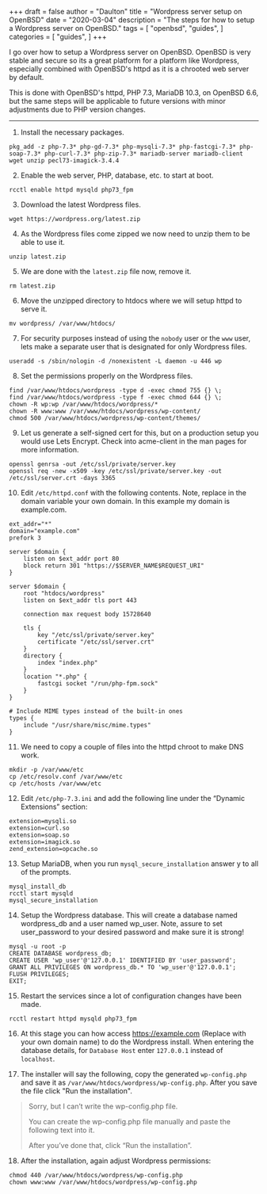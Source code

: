 +++
draft = false
author = "Daulton"
title = "Wordpress server setup on OpenBSD"
date = "2020-03-04"
description = "The steps for how to setup a Wordpress server on OpenBSD."
tags = [
    "openbsd",
    "guides",
]
categories = [
    "guides",
]
+++

I go over how to setup a Wordpress server on OpenBSD. OpenBSD is very stable and secure so its a great platform for a platform like Wordpress, especially combined with OpenBSD's httpd as it is a chrooted web server by default.

<!--more-->

This is done with OpenBSD's httpd, PHP 7.3, MariaDB 10.3, on OpenBSD 6.6, but the same steps will be applicable to future versions with minor adjustments due to PHP version changes.

---

1. Install the necessary packages.

```
pkg_add -z php-7.3* php-gd-7.3* php-mysqli-7.3* php-fastcgi-7.3* php-soap-7.3* php-curl-7.3* php-zip-7.3* mariadb-server mariadb-client wget unzip pecl73-imagick-3.4.4
```

2. Enable the web server, PHP, database, etc. to start at boot.

```
rcctl enable httpd mysqld php73_fpm
```

3. Download the latest Wordpress files.

```
wget https://wordpress.org/latest.zip
```

4. As the Wordpress files come zipped we now need to unzip them to be able to use it.

```
unzip latest.zip
```

5. We are done with the `latest.zip` file now, remove it.

```
rm latest.zip
```

6. Move the unzipped directory to htdocs where we will setup httpd to serve it.

```
mv wordpress/ /var/www/htdocs/
```

7. For security purposes instead of using the `nobody` user or the `www` user, lets make a separate user that is designated for only Wordpress files.

```
useradd -s /sbin/nologin -d /nonexistent -L daemon -u 446 wp
```

8. Set the permissions properly on the Wordpress files.

```
find /var/www/htdocs/wordpress -type d -exec chmod 755 {} \;
find /var/www/htdocs/wordpress -type f -exec chmod 644 {} \;
chown -R wp:wp /var/www/htdocs/wordpress/*
chown -R www:www /var/www/htdocs/wordpress/wp-content/
chmod 500 /var/www/htdocs/wordpress/wp-content/themes/
```

9. Let us generate a self-signed cert for this, but on a production setup you would use Lets Encrypt. Check into acme-client in the man pages for more information.

```
openssl genrsa -out /etc/ssl/private/server.key
openssl req -new -x509 -key /etc/ssl/private/server.key -out /etc/ssl/server.crt -days 3365
```

10. Edit `/etc/httpd.conf` with the following contents. Note, replace in the domain variable your own domain. In this example my domain is example.com.

```
ext_addr="*"
domain="example.com"
prefork 3

server $domain {
	listen on $ext_addr port 80
	block return 301 "https://$SERVER_NAME$REQUEST_URI"
}

server $domain {
	root "htdocs/wordpress"
	listen on $ext_addr tls port 443

	connection max request body 15728640

	tls {
		key "/etc/ssl/private/server.key"
		certificate "/etc/ssl/server.crt"
	}
	directory {
		index "index.php"
	}
	location "*.php" {
		fastcgi socket "/run/php-fpm.sock"
	}
}

# Include MIME types instead of the built-in ones
types {
	include "/usr/share/misc/mime.types"
}
```
     
11. We need to copy a couple of files into the httpd chroot to make DNS work.
  
```
mkdir -p /var/www/etc
cp /etc/resolv.conf /var/www/etc
cp /etc/hosts /var/www/etc
```

12. Edit `/etc/php-7.3.ini` and add the following line under the “Dynamic Extensions” section:

```
extension=mysqli.so
extension=curl.so
extension=soap.so
extension=imagick.so
zend_extension=opcache.so
```

13. Setup MariaDB, when you run `mysql_secure_installation` answer y to all of the prompts.

```
mysql_install_db
rcctl start mysqld
mysql_secure_installation
```

14. Setup the Wordpress database. This will create a database named wordpress_db and a user named wp_user. Note, assure to set user_password to your desired password and make sure it is strong!

```
mysql -u root -p
CREATE DATABASE wordpress_db;
CREATE USER 'wp_user'@'127.0.0.1' IDENTIFIED BY 'user_password';
GRANT ALL PRIVILEGES ON wordpress_db.* TO 'wp_user'@'127.0.0.1';
FLUSH PRIVILEGES;
EXIT;
```

15. Restart the services since a lot of configuration changes have been made.

```
rcctl restart httpd mysqld php73_fpm
```

16. At this stage you can how access https://example.com (Replace with your own domain name) to do the Wordpress install. When entering the database details, for `Database Host` enter `127.0.0.1` instead of `localhost`.

17. The installer will say the following, copy the generated `wp-config.php` and save it as `/var/www/htdocs/wordpress/wp-config.php`. After you save the file click "Run the installation".

> Sorry, but I can’t write the wp-config.php file.
> 
> You can create the wp-config.php file manually and paste the following text into it.
> 
> After you’ve done that, click “Run the installation”.

18. After the installation, again adjust Wordpress permissions:

```
chmod 440 /var/www/htdocs/wordpress/wp-config.php
chown www:www /var/www/htdocs/wordpress/wp-config.php
```
